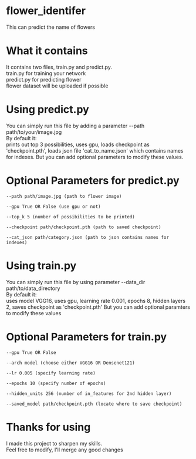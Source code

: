 # flower_identifer
This can predict the name of flowers

# What it contains
It contains two files, train.py and predict.py.  
train.py for training your network  
predict.py for predicting flower  
flower dataset will be uploaded if possible

# Using predict.py
You can simply run this file by adding a parameter --path path/to/your/image.jpg  
By default it:  
prints out top 3 possibilities, uses gpu, loads checkpoint as 'checkpoint.pth',
loads json file 'cat_to_name.json' which contains names for indexes.
But you can add optional parameters to modify these values.

# Optional Parameters for predict.py
```
--path path/image.jpg (path to flower image)

--gpu True OR False (use gpu or not)

--top_k 5 (number of possibilities to be printed)

--checkpoint path/checkpoint.pth (path to saved checkpoint)

--cat_json path/category.json (path to json contains names for indexes)
```

# Using train.py
You can simply run this file by using parameter --data_dir path/to/data_directory  
By default it:  
uses model VGG16, uses gpu, learning rate 0.001, epochs 8, hidden layers 2,
saves checkpoint as 'checkpoint.pth'
But you can add optional paramters to modify these values

# Optional Parameters for train.py
```
--gpu True OR False

--arch model (choose either VGG16 OR Densenet121)

--lr 0.005 (specify learning rate)

--epochs 10 (specify number of epochs)

--hidden_units 256 (number of in_features for 2nd hidden layer)

--saved_model path/checkpoint.pth (locate where to save checkpoint)
```

# Thanks for using
I made this project to sharpen my skills.  
Feel free to modify, I'll merge any good changes
